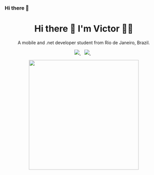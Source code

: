 ### Hi there 👋

<h1 align='center'>
  Hi there 👋 I'm Victor 👨‍💻
</h1>

<p align='center'>
  A mobile and .net developer student from Rio de Janeiro, Brazil.
</p>

<p align='center'>
    <a href="https://www.linkedin.com/in/victor-amadeu-santos-512156218/">
    <img src="https://img.shields.io/badge/linkedin-%230077B5.svg?&style=for-the-badge&logo=linkedin&logoColor=white" />
  </a>&nbsp;&nbsp;
  <a href="https://www.instagram.com/victor__alfa/">
    <img src="https://img.shields.io/badge/instagram-%23E4405F.svg?&style=for-the-badge&logo=instagram&logoColor=white" />        
  </a>&nbsp;&nbsp;
  </p>

<p align='center'>
  <a href="#"><img src="https://github-readme-stats.vercel.app/api?username=victoralfa&show_icons=true&count_private=true&theme=dark" width="350"></a>
</p>

<!--
**VictorAlfa/VictorAlfa** is a ✨ _special_ ✨ repository because its `README.md` (this file) appears on your GitHub profile.
Here are some ideas to get you started:
- 🔭 I’m currently working on ...
- 🌱 I’m currently learning ...
- 👯 I’m looking to collaborate on ...
- 🤔 I’m looking for help with ...
- 💬 Ask me about ...
- 📫 How to reach me: ...
- 😄 Pronouns: ...
- ⚡ Fun fact: ...
-->
